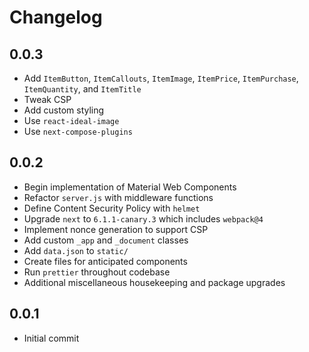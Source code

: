 # Changelog

## 0.0.3

- Add `ItemButton`, `ItemCallouts`, `ItemImage`, `ItemPrice`, `ItemPurchase`, `ItemQuantity`, and `ItemTitle`
- Tweak CSP
- Add custom styling
- Use `react-ideal-image`
- Use `next-compose-plugins`

## 0.0.2

- Begin implementation of Material Web Components
- Refactor `server.js` with middleware functions
- Define Content Security Policy with `helmet`
- Upgrade `next` to `6.1.1-canary.3` which includes `webpack@4`
- Implement nonce generation to support CSP
- Add custom `_app` and `_document` classes
- Add `data.json` to `static/`
- Create files for anticipated components
- Run `prettier` throughout codebase
- Additional miscellaneous housekeeping and package upgrades

## 0.0.1

- Initial commit
